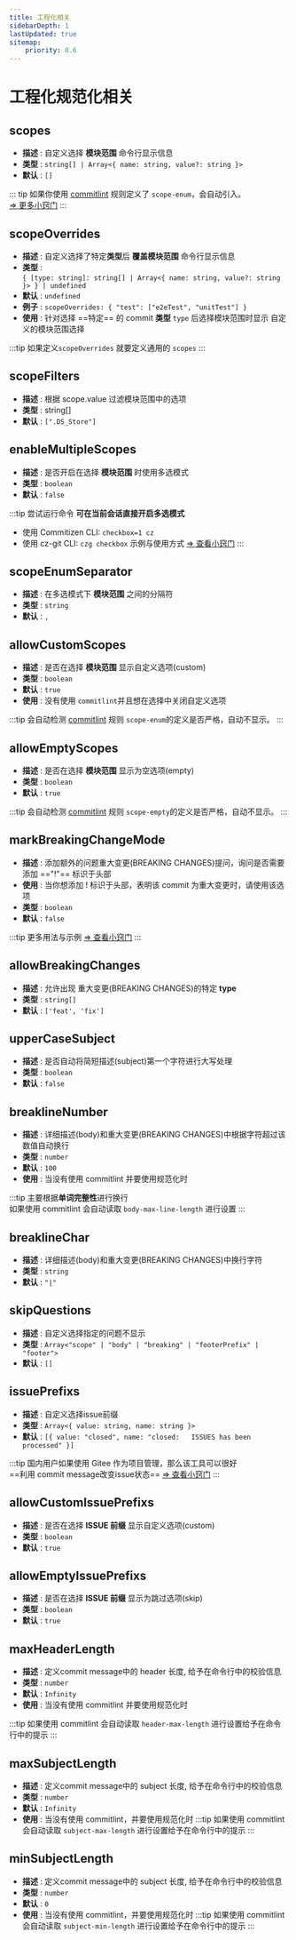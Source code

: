 ```yaml
---
title: 工程化相关
sidebarDepth: 1
lastUpdated: true
sitemap:
    priority: 0.6
---
```


# 工程化规范化相关

## scopes

- **描述** : 自定义选择 **模块范围** 命令行显示信息
- **类型** : `string[] | Array<{ name: string, value?: string }>`
- **默认** : `[]`

::: tip
如果你使用 [commitlint](https://github.com/conventional-changelog/commitlint) 规则定义了 `scope-enum`，会自动引入。<br>
[⇒ 更多小窍门](/zh/recipes/#scopes)
:::

## scopeOverrides

- **描述** : 自定义选择了特定**类型**后 **覆盖模块范围** 命令行显示信息
- **类型** : <br>`{ [type: string]: string[] | Array<{ name: string, value?: string }> } | undefined`
- **默认** : `undefined`
- **例子** : `scopeOverrides: { "test": ["e2eTest", "unitTest"] }`
- **使用** : 针对选择 ==特定== 的 commit **类型** `type` 后选择模块范围时显示 自定义的模块范围选择

:::tip
如果定义`scopeOverrides` 就要定义通用的 `scopes`
:::

## scopeFilters

- **描述** : 根据 scope.value 过滤模块范围中的选项
- **类型** : string[]
- **默认** : `[".DS_Store"]`

## enableMultipleScopes

- **描述** : 是否开启在选择 **模块范围** 时使用多选模式
- **类型** : `boolean`
- **默认** : `false`

:::tip
尝试运行命令 **可在当前会话直接开启多选模式**
- 使用 Commitizen CLI: `checkbox=1 cz`
- 使用 cz-git CLI: `czg checkbox`
示例与使用方式 [⇒ 查看小窍门](/zh/recipes/#支持多选-scopes)
:::

## scopeEnumSeparator

- **描述** : 在多选模式下 **模块范围** 之间的分隔符
- **类型** : `string`
- **默认** : `,`

## allowCustomScopes

- **描述** : 是否在选择 **模块范围** 显示自定义选项(custom)
- **类型** : `boolean`
- **默认** : `true`
- **使用** : 没有使用 `commitlint`并且想在选择中关闭自定义选项

:::tip
会自动检测 [commitlint](https://github.com/conventional-changelog/commitlint) 规则 `scope-enum`的定义是否严格，自动不显示。
:::

## allowEmptyScopes

- **描述** : 是否在选择 **模块范围** 显示为空选项(empty)
- **类型** : `boolean`
- **默认** : `true`

:::tip
会自动检测 [commitlint](https://github.com/conventional-changelog/commitlint) 规则 `scope-empty`的定义是否严格，自动不显示。
:::

## markBreakingChangeMode

- **描述** : 添加额外的问题重大变更(BREAKING CHANGES)提问，询问是否需要添加 =="!"== 标识于头部
- **使用** : 当你想添加 ! 标识于头部，表明该 commit 为重大变更时，请使用该选项
- **类型** : `boolean`
- **默认** : `false`

:::tip
更多用法与示例 [⇒ 查看小窍门](/zh/recipes/breakingchange.html)
:::

## allowBreakingChanges

- **描述** : 允许出现 重大变更(BREAKING CHANGES)的特定 **type**
- **类型** : `string[]`
- **默认** : `['feat', 'fix']`

## upperCaseSubject

- **描述** : 是否自动将简短描述(subject)第一个字符进行大写处理
- **类型** : `boolean`
- **默认** : `false`

## breaklineNumber

- **描述** : 详细描述(body)和重大变更(BREAKING CHANGES)中根据字符超过该数值自动换行
- **类型** : `number`
- **默认** : `100`
- **使用** : 当没有使用 commitlint 并要使用规范化时

:::tip
主要根据**单词完整性**进行换行 <br>
如果使用 commitlint 会自动读取 `body-max-line-length` 进行设置
:::

## breaklineChar

- **描述** : 详细描述(body)和重大变更(BREAKING CHANGES)中换行字符
- **类型** : `string`
- **默认** : `"|"`

## skipQuestions

- **描述** : 自定义选择指定的问题不显示
- **类型** : `Array<"scope" | "body" | "breaking" | "footerPrefix" | "footer">`
- **默认** : `[]`

## issuePrefixs

- **描述** : 自定义选择issue前缀
- **类型** : `Array<{ value: string, name: string }>`
- **默认** : `[{ value: "closed", name: "closed:   ISSUES has been processed" }]`

:::tip
国内用户如果使用 Gitee 作为项目管理，那么该工具可以很好<br/> ==利用 commit message改变issue状态== [⇒ 查看小窍门](/zh/recipes/issuePrefixs.html)
:::

## allowCustomIssuePrefixs

- **描述** : 是否在选择 **ISSUE 前缀** 显示自定义选项(custom)
- **类型** : `boolean`
- **默认** : `true`

## allowEmptyIssuePrefixs

- **描述** : 是否在选择 **ISSUE 前缀** 显示为跳过选项(skip)
- **类型** : `boolean`
- **默认** : `true`

## maxHeaderLength

- **描述** : 定义commit message中的 header 长度, 给予在命令行中的校验信息
- **类型** : `number`
- **默认** : `Infinity`
- **使用** : 当没有使用 commitlint 并要使用规范化时

:::tip
如果使用 commitlint 会自动读取 `header-max-length` 进行设置给予在命令行中的提示
:::

## maxSubjectLength

- **描述** : 定义commit message中的 subject 长度, 给予在命令行中的校验信息
- **类型** : `number`
- **默认** : `Infinity`
- **使用** : 当没有使用 commitlint，并要使用规范化时
:::tip
如果使用 commitlint 会自动读取 `subject-max-length` 进行设置给予在命令行中的提示
:::

## minSubjectLength

- **描述** : 定义commit message中的 subject 长度, 给予在命令行中的校验信息
- **类型** : `number`
- **默认** : `0`
- **使用** : 当没有使用 commitlint，并要使用规范化时
:::tip
如果使用 commitlint 会自动读取 `subject-min-length` 进行设置给予在命令行中的提示
:::
